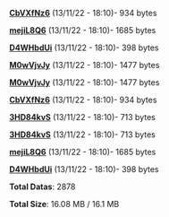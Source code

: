 [**CbVXfNz6**](/data/CbVXfNz6.txt) (13/11/22 - 18:10)- 934 bytes

[**mejiL8Q6**](/data/mejiL8Q6.txt) (13/11/22 - 18:10)- 1685 bytes

[**D4WHbdUi**](/data/D4WHbdUi.txt) (13/11/22 - 18:10)- 398 bytes

[**M0wVjvJy**](/data/M0wVjvJy.txt) (13/11/22 - 18:10)- 1477 bytes

[**M0wVjvJy**](/data/M0wVjvJy.txt) (13/11/22 - 18:10)- 1477 bytes

[**CbVXfNz6**](/data/CbVXfNz6.txt) (13/11/22 - 18:10)- 934 bytes

[**3HD84kvS**](/data/3HD84kvS.txt) (13/11/22 - 18:10)- 713 bytes

[**3HD84kvS**](/data/3HD84kvS.txt) (13/11/22 - 18:10)- 713 bytes

[**mejiL8Q6**](/data/mejiL8Q6.txt) (13/11/22 - 18:10)- 1685 bytes

[**D4WHbdUi**](/data/D4WHbdUi.txt) (13/11/22 - 18:10)- 398 bytes

**Total Datas**: 2878

**Total Size**: 16.08 MB / 16.1 MB